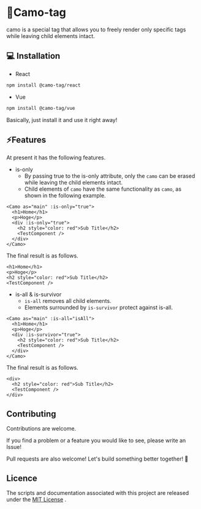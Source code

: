 # 🥷Camo-tag

camo is a special tag that allows you to freely render only specific tags while leaving child elements intact.

## 💻 Installation

- React

```sh
npm install @camo-tag/react
```

- Vue

```sh
npm install @camo-tag/vue
```

Basically, just install it and use it right away!

## ⚡Features

At present it has the following features.

- is-only
  - By passing true to the is-only attribute, only the `camo` can be erased while leaving the child elements intact.
  - Child elements of `camo` have the same functionality as `camo`, as shown in the following example.

```react
<Camo as="main" :is-only="true">
  <h1>Home</h1>
  <p>Hoge</p>
  <div :is-only="true">
    <h2 style="color: red">Sub Title</h2>
    <TestComponent />
  </div>
</Camo>
```

The final result is as follows.

```react
<h1>Home</h1>
<p>Hoge</p>
<h2 style="color: red">Sub Title</h2>
<TestComponent />
```

- is-all & is-survivor
  - `is-all` removes all child elements.
  - Elements surrounded by `is-survivor` protect against is-all.

```react
<Camo as="main" :is-all="isAll">
  <h1>Home</h1>
  <p>Hoge</p>
  <div :is-survivor="true">
    <h2 style="color: red">Sub Title</h2>
    <TestComponent />
  </div>
</Camo>
```

The final result is as follows.

```react
<div>
  <h2 style="color: red">Sub Title</h2>
  <TestComponent />
</div>
```

## Contributing

Contributions are welcome.

If you find a problem or a feature you would like to see, please write an Issue!

Pull requests are also welcome! Let's build something better together! 🥷

## Licence

The scripts and documentation associated with this project are released under the [MIT License](./LICENCE) .
